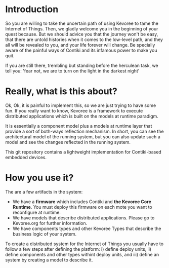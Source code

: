 # Introduction

So you are willing to take the uncertain path of using Kevoree to tame the Internet of Things.
Then, we gladly welcome you in the beginning of your quest because. But we should advice you that the journey won't be easy, 
that there are untold histories when it comes to the low-level path, and they all will be revealed to you, and your life forever will change.
Be specially aware of the painful ways of Contiki and its infamous power to make you quit.

If you are still there, trembling but standing before the herculean task, we tell you:
'fear not, we are to turn on the light in the darkest night'

# Really, what is this about?

Ok, Ok, it is painful to implement this, so we are just trying to have some fun.
If you really want to know, Kevoree is a framework to execute distributed applications which is built on the models at runtime paradigm.

It is essentially a component model plus a models at runtime layer that provide a sort of both-ways reflection mechanism. In short, you can see
the architectural model of the running system, but you can also update such a model and see the changes reflected in the running system.

This git repository contains a lightweight implementation for Contiki-based embedded devices.

# How you use it?

The are a few artifacts in the system:
- We have a __firmware__ which includes Contiki and __the Kevoree Core Runtime__. You must deploy 
this firmware on each mote you want to reconfigure at runtime.
- We have models that describe distributed applications. Please go to Kevoree.org for further information.
- We have components types and other Kevoree Types that describe the business logic of your system.

To create a distributed system for the Internet of Things you usually have to follow a few steps after defining
the platform: i) define deploy units, ii) define components and other types withint deploy units, and iii)
define an system by creating a model to describe it. 
